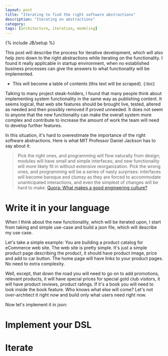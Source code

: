 ```yaml
---
layout: post
title: "Iterating to find the right software abstractions"
description: "Iterating on abstractions"
category:
tags: [architecture, iteration, modeling]
---
```

{% include JB/setup %}

This post will describe the process for iterative development, which will also help zero down to the right abstractions while iterating on the functionality. I found it really applicable in startup environment, when no established business processes can give the answers to what functionality will be implemented.

* This will become a table of contents (this text will be scraped).
{:toc}

Talking to many project steak-holders, I found that many people think about implementing system functionality in the same way as publishing content. It seems logical, that web site features should be brought live, tested, altered as needed and then possibly removed if proved unneeded.
It does not seem to anyone that the new functionality can make the overall system more complex and contribute to increase the amount of work the team will need to develop further features.

In this situation, it's hard to overestimate the importance of the right software abstractions.
Here is what MIT Professor Daniel Jackson has to say about it:

>Pick the right ones, and programming will flow naturally from design; modules will have small and simple interfaces; and new functionality will more likely fit in without extensive reorganization. Pick the wrong ones, and programming will be a series of nasty surprises: interfaces will become baroque and clumsy as they are forced to accommodate unanticipated interactions, and even the simplest of changes will be hard to make. <a  target="_blank" href='http://www.quora.com/Software-Engineering/What-makes-a-good-engineering-culture/answer/Edmond-Lau'>Quora: What makes a good engineering culture?</a>


# Write it in your language
When I think about the new functionality, which will be iterated upon, I start from taking and simple use-case and build a json file, which will   describe my use case.

Let's take a simple example:
You are building a product catalog for eCommerce web site. The web site is pretty simple.
It's just a simple product page describing the product, it should have product image, price and add to car button.
The home page will have links to your product pages.
No need to extra complexity.

Well, except, that  down the road you will need to go on to add promotions, relevant products, it will have special prices for special gold club visitors, it will have product reviews, product ratings. If it's a book you will need to look inside the book feature. Who knows what else will come? Let's not over-architect  it right now and build only what users need right now.

Now let's implement it in json:






# Implement your DSL


# Iterate